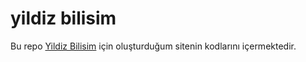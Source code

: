 #  yildiz bilisim


Bu repo [Yildiz Bilisim](http://yildizguvenlik.com) için oluşturduğum sitenin kodlarını içermektedir.

